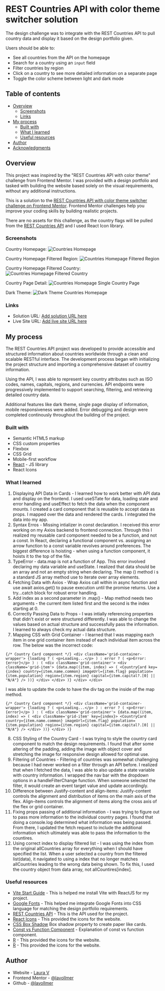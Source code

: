 # REST Countries API with color theme switcher solution

The design challenge was to integrate with the REST Countries API to pull country data and display it based on the design portfolio given. 

Users should be able to:
- See all countries from the API on the homepage
- Search for a country using an `input` field
- Filter countries by region
- Click on a country to see more detailed information on a separate page
- Toggle the color scheme between light and dark mode

## Table of contents

- [Overview](#overview)
  - [Screenshots](#screenshots)
  - [Links](#links)
- [My process](#my-process)
  - [Built with](#built-with)
  - [What I learned](#what-i-learned)
  - [Useful resources](#useful-resources)
- [Author](#author)
- [Acknowledgments](#acknowledgments)

## Overview

This project was inspired by the "REST Countries API with color theme" challenge from Frontend Mentor. I was provided with a design portfolio and tasked with building the website based solely on the visual requirements, without any additional instructions.

This is a solution to the [REST Countries API with color theme switcher challenge on Frontend Mentor](https://www.frontendmentor.io/challenges/rest-countries-api-with-color-theme-switcher-5cacc469fec04111f7b848ca). Frontend Mentor challenges help you improve your coding skills by building realistic projects. 

There are no assets for this challenge, as the country flags will be pulled from the [REST Countries API](https://restcountries.com) and I used React Icon library.

### Screenshots

Country Homepage:
![Countries Homepage](./src//assets/countries_homepage.png)

Country Homepage Filtered Region:
![Countries Homepage Filtered Region](./src/assets/countries_filteredregion.png)

Country Homepage Filtered Country:
![Countries Homepage Filtered Country](./src/assets/countries_filteredcountry.png)

Country Page Detail:
![Countries Homepage Single Country Page](./src/assets/countries_singlecountry.png)

Dark Theme:
![Dark Theme Countries Homepage](./src/assets/countries_darktheme.png)


### Links

- Solution URL: [Add solution URL here](https://your-solution-url.com)
- Live Site URL: [Add live site URL here](https://your-live-site-url.com)

## My process

The REST Countries API project was developed to provide accessible and structured information about countries worldwide through a clean and scalable RESTful interface. The development process began with initializing the project structure and importing a comprehensive dataset of country information. 

Using the API, I was able to represent key country attributes such as ISO codes, names, capitals, regions, and currencies. API endpoints were progressively implemented to support searching, filtering, and retrieving detailed country data. 

Additional features like dark theme, single page display of information, mobile responsiveness were added. Error debugging and design were completed continously throughout the building of the project.

### Built with

- Semantic HTML5 markup
- CSS custom properties
- Flexbox
- CSS Grid
- Mobile-first workflow
- [React](https://reactjs.org/) - JS library
- React Icons

### What I learned

1. Displaying API Data in Cards - I learned how to work better with API data and display on the frontend. I used useSTate for data, loading state and error handling and useEffect to fetch the data when the component mounts. I created a card component that is reusable to accept data as props. I mapped over the data and rendered the cards. I integrated the data into my app.
2. Syntax Erros - Missing intializer in const declaration. I received this error working on my Axios backend to frontend connection. Through this I realized my reusable card component needed to be a function, and not a const. In React, declaring a functional component vs. assigning an arrow function to a const variable revolves around preferences. The biggest difference is hoisting - when using a function component, it hoists it to the top of the file.
3. TypeError - data.map is not a function of App. This error involved declaring my data variable and useState. I realized that data should be an array and not an empty string when declaring. The map () method i s a standard JS array method use to iterate over array elements.
4. Fetching Data with Axios - Wrap Axios call within in async function and use await axios.get() to pause execution until the promise returns. Use a try...catch block for robust error handling.
5. Add index as a second parameter in .map() - Map method needs two arguments - the current item listed first and the second is the index starting at 0.
6. Correctly Passing Data to Props - I was intially referencing properties that didn't exist or were structured differently. I was able to change the values based on actual structure and successfully pass the information. I learned to always check my actual data structure.
7. Mapping CSS with Grid Container - I learned that I was mapping each item in one grid container item instead of each individual item across the row. The below was the incorrect code:

``{/* Country Card component */}
        <div className='grid-container-wrapper'>
          {loading ? (
            <p>Loading...</p>
          ) : error ? (
            <p>Error: {error}</p>
          ) : (
            <div className='grid-container'>
              <div className='grid-item'>
                {data.map((item, index) => (
                  <CountryCard
                    key={index}
                    country={item.name.common}
                    imageUrl={item.flag}
                    population={item.population}
                    region={item.region}
                    capital={item.capital?.[0] || "N/A"} />
                ))}
                </div>
            </div>
          )}
        </div>
      </div>``

I was able to update the code to have the div tag on the inside of the map method.

``{/* Country Card component */}
        <div className='grid-container-wrapper'>
          {loading ? (
            <p>Loading...</p>
          ) : error ? (
            <p>Error: {error}</p>
          ) : (
            <div className='grid-container'>
                {data.map((item, index) => (
                  <div className='grid-item' key={index}>
                  <CountryCard
                    country={item.name.common}
                    imageUrl={item.flag}
                    population={item.population}
                    region={item.region}
                    capital={item.capital?.[0] || "N/A"} />
                  </div>
                ))}
            </div>
          )}``

8. CSS Styling of the Country Card - I was trying to style the country card component to match the design requirements. I found that after some altering of the padding, adding the image with object cover and stretching the image for responsive design allowed for optimal use.
9. Filtering of Countries - Filtering of countries was somewhat challenging because I had never worked on a filter through an API before. I realized that when I fetched the data, I was able to also update a state variable with country information. I wrapped the nav bar with the dropdown options in a handleFilterChange function. When someone selected the filter, it would create an event target value and update accordingly.
10. Difference between Justify-content and align-items: Justify-content controls the alignment and distribution of items on the main axis of the flex. Align-items controls the alignment of items along the cross axis of the flex or grid container.
11. Fixing props passing of additional information - I was trying to figure out to pass more information to the individual country pages. I found that doing a console.log determined what information was being passed. From there, I updated the fetch request to include the additional information which ultimately was able to pass the information to the countires.
12. Using correct index to display filtered list - I was using the index from the original allCountries array for everything when I should have specified the list. When a user selected a country from the filtered list(data), it navigated to using a index that no longer matches allCountries leading to the wrong data being shown. To fix this, I used the country object from data array, not allCountires[index].

### Useful resources

- [Vite Start Guide](https://vite.dev/guide/) - This is helped me install Vite with ReactJS for my project.
- [Google Fonts](https://www.w3schools.com/css/css_font_google.asp) - This helped me integrate Google Fonts into CSS language for matching the design portfolio requirements.
- [REST Countries API](https://restcountries.com/) - This is the API used for the project.
- [React Icons](https://react-icons.github.io/react-icons/search/#q=) - This provided the icons for the website.
- [CSS Box Shadow](https://www.w3schools.com/css/css3_shadows_box.asp) Box shadow property to create paper like cards.
- [Const vs Function Component](https://dev.to/ugglr/react-functional-components-const-vs-function-2kj9) - Explanation of const vs function component.
- [R](h) - This provided the icons for the website.
- [R](h) - This provided the icons for the website.

## Author

- Website - [Laura V](www.lauradeveloper.com)
- Frontend Mentor - [@lavollmer](https://www.frontendmentor.io/profile/lavollmer)
- Github - [@lavollmer](https://github.com/lavollmer)



